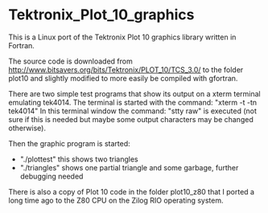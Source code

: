 # Tektronix_Plot_10_graphics
This is a Linux port of the Tektronix Plot 10 graphics library written in Fortran.

The source code is downloaded from http://www.bitsavers.org/bits/Tektronix/PLOT_10/TCS_3.0/
to the folder plot10 and slightly modified to more easily be compiled with gfortran.

There are two simple test programs that show its output on a xterm terminal emulating tek4014.
The terminal is started with the command: "xterm -t -tn tek4014"
In this terminal window the command: "stty raw" is executed (not sure if this is needed but
maybe some output characters may be changed otherwise).

Then the graphic program is started:
- "./plottest" this shows two triangles
- "./triangles" shows one partial triangle and some garbage, further debugging needed

There is also a copy of Plot 10 code in the folder plot10_z80 that I ported a long time ago
to the Z80 CPU on the Zilog RIO operating system.
